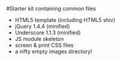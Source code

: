 #Starter kit containing common files
+ HTML5 template (including HTML5 shiv)
+ jQuery 1.4.4 (minified)
+ Underscore 1.1.3 (minified)
+ JS module skeleton
+ screen & print CSS files
+ a nifty empty images directory!
